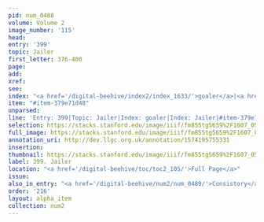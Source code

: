 ```yaml
---
pid: num_0488
volume: Volume 2
image_number: '115'
head: 
entry: '399'
topic: Jailer
first_letter: 376-400
page: 
add: 
xref: 
see: 
index: "<a href='/digital-beehive/index2/index_1633/'>goaler</a>|<a href='/digital-beehive/index3/index_1924/'>Jailer</a>"
item: "#item-379e71d48"
unparsed: 
line: 'Entry: 399|Topic: Jailer|Index: goaler|Index: Jailer|#item-379e71d48'
selection: https://stacks.stanford.edu/image/iiif/fm855tg5659%2F1607_0582/338,3818,2922,300/full/0/default.jpg
full_image: https://stacks.stanford.edu/image/iiif/fm855tg5659%2F1607_0582/full/full/0/default.jpg
annotation_uri: http://dev.llgc.org.uk/annotation/1574195755331
insertion: 
thumbnail: https://stacks.stanford.edu/image/iiif/fm855tg5659%2F1607_0582/338,3818,600,180/250,/0/default.jpg
label: 399. Jailer
location: "<a href='/digital-beehive/toc/toc2_105/'>Full Page</a>"
issue: 
also_in_entry: "<a href='/digital-beehive/num2/num_0489/'>Consistory</a>"
order: '216'
layout: alpha_item
collection: num2
---
```


